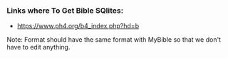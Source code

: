 ### Links where To Get Bible SQlites:

-   https://www.ph4.org/b4_index.php?hd=b

Note: Format should have the same format with MyBible so that we don't have to edit anything.
